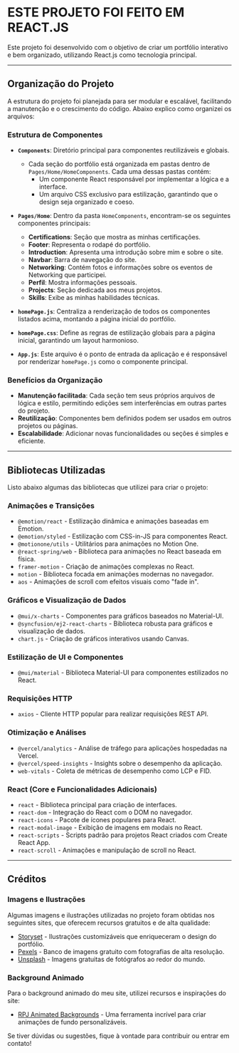 # ESTE PROJETO FOI FEITO EM REACT.JS

Este projeto foi desenvolvido com o objetivo de criar um portfólio interativo e bem organizado, utilizando React.js como tecnologia principal.

---

## Organização do Projeto

A estrutura do projeto foi planejada para ser modular e escalável, facilitando a manutenção e o crescimento do código. Abaixo explico como organizei os arquivos:

### Estrutura de Componentes

- **`Components`**: Diretório principal para componentes reutilizáveis e globais.
  - Cada seção do portfólio está organizada em pastas dentro de `Pages/Home/HomeComponents`. Cada uma dessas pastas contém:
    - Um componente React responsável por implementar a lógica e a interface.
    - Um arquivo CSS exclusivo para estilização, garantindo que o design seja organizado e coeso.

- **`Pages/Home`**: Dentro da pasta `HomeComponents`, encontram-se os seguintes componentes principais:
  - **Certifications**: Seção que mostra as minhas certificações.
  - **Footer**: Representa o rodapé do portfólio.
  - **Introduction**: Apresenta uma introdução sobre mim e sobre o site.
  - **Navbar**: Barra de navegação do site.
  - **Networking**: Contém fotos e informações sobre os eventos de Networking que participei.
  - **Perfil**: Mostra informações pessoais.
  - **Projects**: Seção dedicada aos meus projetos.
  - **Skills**: Exibe as minhas habilidades técnicas.

- **`homePage.js`**: Centraliza a renderização de todos os componentes listados acima, montando a página inicial do portfólio.
- **`homePage.css`**: Define as regras de estilização globais para a página inicial, garantindo um layout harmonioso.

- **`App.js`**: Este arquivo é o ponto de entrada da aplicação e é responsável por renderizar `homePage.js` como o componente principal.

### Benefícios da Organização
- **Manutenção facilitada**: Cada seção tem seus próprios arquivos de lógica e estilo, permitindo edições sem interferências em outras partes do projeto.
- **Reutilização**: Componentes bem definidos podem ser usados em outros projetos ou páginas.
- **Escalabilidade**: Adicionar novas funcionalidades ou seções é simples e eficiente.

---

## Bibliotecas Utilizadas

Listo abaixo algumas das bibliotecas que utilizei para criar o projeto:

### **Animações e Transições**
- `@emotion/react` - Estilização dinâmica e animações baseadas em Emotion.
- `@emotion/styled` - Estilização com CSS-in-JS para componentes React.
- `@motionone/utils` - Utilitários para animações no Motion One.
- `@react-spring/web` - Biblioteca para animações no React baseada em física.
- `framer-motion` - Criação de animações complexas no React.
- `motion` - Biblioteca focada em animações modernas no navegador.
- `aos` - Animações de scroll com efeitos visuais como "fade in".

### **Gráficos e Visualização de Dados**
- `@mui/x-charts` - Componentes para gráficos baseados no Material-UI.
- `@syncfusion/ej2-react-charts` - Biblioteca robusta para gráficos e visualização de dados.
- `chart.js` - Criação de gráficos interativos usando Canvas.

### **Estilização de UI e Componentes**
- `@mui/material` - Biblioteca Material-UI para componentes estilizados no React.

### **Requisições HTTP**
- `axios` - Cliente HTTP popular para realizar requisições REST API.

### **Otimização e Análises**
- `@vercel/analytics` - Análise de tráfego para aplicações hospedadas na Vercel.
- `@vercel/speed-insights` - Insights sobre o desempenho da aplicação.
- `web-vitals` - Coleta de métricas de desempenho como LCP e FID.

### **React (Core e Funcionalidades Adicionais)**
- `react` - Biblioteca principal para criação de interfaces.
- `react-dom` - Integração do React com o DOM no navegador.
- `react-icons` - Pacote de ícones populares para React.
- `react-modal-image` - Exibição de imagens em modais no React.
- `react-scripts` - Scripts padrão para projetos React criados com Create React App.
- `react-scroll` - Animações e manipulação de scroll no React.

---

## Créditos

### **Imagens e Ilustrações**
Algumas imagens e ilustrações utilizadas no projeto foram obtidas nos seguintes sites, que oferecem recursos gratuitos e de alta qualidade:
- [Storyset](https://storyset.com/) - Ilustrações customizáveis que enriqueceram o design do portfólio.
- [Pexels](https://pexels.com) - Banco de imagens gratuito com fotografias de alta resolução.
- [Unsplash](https://unsplash.com) - Imagens gratuitas de fotógrafos ao redor do mundo.

### **Background Animado**
Para o background animado do meu site, utilizei recursos e inspirações do site:
- [RPJ Animated Backgrounds](https://rpj.bembi.dev/#bubbles) - Uma ferramenta incrível para criar animações de fundo personalizáveis.


Se tiver dúvidas ou sugestões, fique à vontade para contribuir ou entrar em contato!
